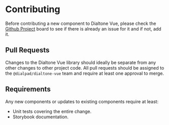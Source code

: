 # Contributing

Before contributing a new component to Dialtone Vue, please check the [Github Project][project] board to see if there is already an issue for it and if not, add it.

## Pull Requests

Changes to the Dialtone Vue library should ideally be separate from any other changes to other project code. All pull requests should be assigned to the `@dialpad/dialtone-vue` team and require at least one approval to merge.

## Requirements

Any new components or updates to existing components require at least:

- Unit tests covering the entire change.
- Storybook documentation.

[project]: https://github.com/dialpad/firespotter/projects/1
